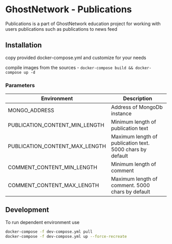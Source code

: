 # GhostNetwork - Publications

Publications is a part of GhostNetwork education project for working with users publications such as publications to news feed

## Installation

copy provided docker-compose.yml and customize for your needs

compile images from the sources - `docker-compose build && docker-compose up -d`

### Parameters

| Environment                    | Description                                               |
|--------------------------------|-----------------------------------------------------------|
| MONGO_ADDRESS                  | Address of MongoDb instance                               |
| PUBLICATION_CONTENT_MIN_LENGTH | Minimum length of publication text                        |
| PUBLICATION_CONTENT_MAX_LENGTH | Maximum length of publication text. 5000 chars by default |
| COMMENT_CONTENT_MIN_LENGTH     | Minimum length of comment                                 |
| COMMENT_CONTENT_MAX_LENGTH     | Maximum length of comment. 5000 chars by default          |

## Development

To run dependent environment use

```bash
docker-compose -f dev-compose.yml pull
docker-compose -f dev-compose.yml up --force-recreate
```
